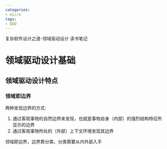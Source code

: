 ```yaml
---
categories:
- micro
tags:  
- DDD
---
```


复杂软件设计之道-领域驱动设计
读书笔记

<!--more-->

# 领域驱动设计基础
## 领域驱动设计特点
### 领域即边界
两种发现边界的方式:  
1. 通过客观事物的自然边界来发现，也就是事物自身（内部）的强烈结构特征所显示的边界  
2. 通过客观事物所处的（外部）上下文环境发现其边界

领域即边界，边界靠分类，分类需要从内外部入手

